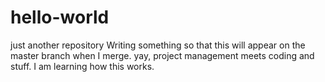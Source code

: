 # hello-world
just another repository
Writing something so that this will appear on the master branch when I merge. yay, project management meets coding and stuff. I am learning how this works.

